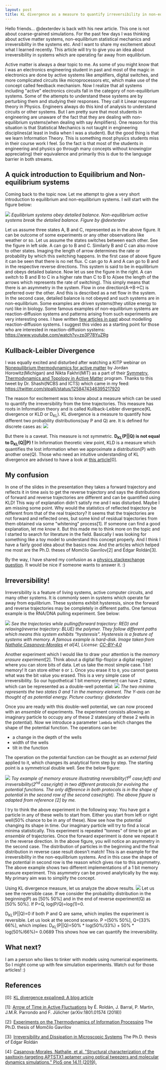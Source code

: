 ```yaml
---
layout: post
title: KL divergence as a measure to quantify irreversibility in non-equilibrium systems
---
```


Hello friends... @dexterdev is back with his new article. This one is not about coarse-grained simulations. For the past few days I was thinking about active matter systems, non-equilibrium statistical mechanics and irreversibility in the systems etc. And I want to share my excitement about what I learned recently. This article will try to give you an idea about irreversibility in systems which are operating far away from equilibrium.

Active matter is always a dear topic to me. As some of you might know that I was an electronics engineering student in past and most of the magic in electronics are done by active systems like amplifiers, digital switches, and more complicated circuits like microprocessors etc, which make use of the concept called feedback mechanism. Now I realize that all systems including "active" electronics circuits fall in the category of non-equilibrium systems. Some of the attempts to understand these systems are by perturbing them and studying their responses. They call it Linear response theory in Physics. Engineers always do this kind of analysis to understand circuits or other systems. But I am pretty sure that most students in engineering are unaware of the fact that they are dealing with non-equilibrium systems(when dealing with say Amplifiers). One reason for this situation is that Statistical Mechanics is not taught in engineering disciplines(at least in India when I was a student). But the good thing is that we learn Information Theory. This is something most physics students miss in their course work I feel. So the fact is that most of the students in engineering and physics go through many concepts without knowing(or appreciating) their equivalence and primarily this is due to the language barrier in both streams. 

## A quick introduction to Equilibrium and Non-equilibrium systems

Coming back to the topic now.  Let me attempt to give a very short introduction to equilibrium and non-equilibrium systems. I will start with the figure below:

![](/images/db.png)
*Equilibrium systems obey detailed balance. Non-equilibrium active systems break the detailed balance. Figure by @dexterdev*

Let us assume three states A, B and C, represented as in the above figure. It can be outcome of some experiments or any other observations like weather or so. Let us assume the states switches between each other. See the figure in left side. A can go to B and C. Similarly B and C can also move to other states. Imaging the length of arrow determines the rate or probability by which this switching happens. In the first case of above figure it can be seen that there is no net flux. C can go to A and A can go to B and in the respective reverse directions. This system is said to be in equilibrium and obeys detailed balance. Now let us see the figure in the right. A can switch to B and B to C in a higher rate than C to B to A(see the length of the arrows which represents the rate of switching). This simply means that there is an asymmetry in the system. Flow in one direction(A->B->C) is preferred over the other. And this is described as a net flow in the system. In the second case, detailed balance is not obeyed and such systems are in non-equilibrium. Some examples are driven systems(they utilize energy to run) like in biology. Some famous examples of non-equilibrium systems are reaction-diffusion systems and patterns arising from such experiments are very interesting ones. I have written [few articles in past](https://peakd.com/steemstem/@dexterdev/explaining-reaction-diffusion-process-continued) about modelling reaction-diffusion systems. I suggest this video as a starting point for those who are interested in reaction-diffusion systems:
https://www.youtube.com/watch?v=zp3P78YuZRg

## Kullback-Leibler Divergence

I was equally excited and disturbed after watching a KITP webinar on [Nonequilibrium thermodynamics for active matter](http://online.kitp.ucsb.edu/online/active20/horowitz_fakhri/) by Jordan Horowitz(Michigan) and Nikta Fakhri(MIT) as a part of their [Symmetry, Thermodynamics and Topology in Active Matter](http://online.kitp.ucsb.edu/online/active20/) program. Thanks to this tweet by Dr. Shashi(NCBS and ICTS) which came in my feed: https://twitter.com/stpalli/status/1258474346395217920

The reason for excitement was to know about a measure which can be used to quantify the irreversibility from the time trajectories. This measure has roots in Information theory and is called Kullback-Leibler divergence(KL divergence or KLD or D<sub>KL</sub>). KL divergence is a measure to quantify how different two probability distributions(say P and Q) are. It is defined for discrete cases as:
![](https://i.imgur.com/B0S3UYg.png)

But there is a caveat. This measure is not symmetric. **D<sub>KL</sub>(P||Q) is not equal to D<sub>KL</sub>(Q||P) !** In Information theoretic view point, KLD is a measure which quantifies the lost information when we approximate a distribution(P) with another one(Q). Those who need an intuitive understanding of KL divergence are advised to have a look at [this article](https://www.countbayesie.com/blog/2017/5/9/kullback-leibler-divergence-explained)[0]. 

## My confusion

In one of the slides in the presentation they takes a forward trajectory and reflects it in time axis to get the reverse trajectory and says the distributions of forward and reverse trajectories are different and can be quantified using KLD! This way of explanation didn't satisfy me and I was disturbed. Maybe I am missing some point. Why would the statistics of reflected trajectory be different from that of the real trajectory? It seems that the trajectories are not forward and reflected ones, but some kind of residual trajectories from them obtained via some "whitening" process[1]. If someone can find a good explanation, let me know it. But this made me to think more on the topic and I started to search for literature in the field. Basically I was looking for something like a toy model to understand this concept properly. And I think I have a fairly good idea about the basics now. And the articles which helped me most are the Ph.D. theses of Momčilo Gavrilov[2] and Édgar Roldán[3].

By the way, I have shared my confusion as a [physics.stackexchange question](https://physics.stackexchange.com/questions/550655/kullback-leibler-divergence-as-a-measure-of-irreversibilty). It would be nice if someone wants to answer it. :)

## Irreversibility!

Irreversibility is a feature of living systems, active computer circuits, and many other systems. It is commonly seen in systems which operate far away from equilibrium. These systems exhibit hysteresis, since the forward and reverse trajectories may be completely in different paths. One famous example is the RNA/DNA pulling experiment. See below:

![](https://i.imgur.com/pDJvs1I.png)
*See the trajectories while pulling(forward trajectory: RED) and relaxing(reverse trajectory: BLUE) the polymer. They follow different paths which means this system exhibits "hysteresis". Hysteresis is a feature of systems with memory. A famous example is hard-disk. Image taken from [Nathalie Casanova-Morales](https://journals.plos.org/plosone/article?id=10.1371/journal.pone.0222468) et al[4], License: [CC-BY-4.0](https://creativecommons.org/licenses/by/4.0/)*

Another experiment which I would like to draw your attention is the *memory erasure experiment*[2]. Think about a digital flip-flop(or a digital register) where you can store bits of data. Let us take the most simple case. 1 bit memory! It can store either `0` or `1`. Once you erase it to `0`, you cannot guess what was the bit value you erased. This is a very simple case of irreversibility. So our hypothetical 1 bit memory element can have 2 states, which can be represented as a double-well potential:
![](https://i.imgur.com/KVI1546.png)
*The two minima represents the two states 0 and 1 in the memory element. The Y-axis can be thought of as potential energy. Picture courtesy: @dexterdev*

Once you are ready with this double-well potential, we can now proceed with an *ensemble* of experiments. The experiment consists allowing an imaginary particle to occupy any of these 2 states(any of these 2 wells in the potential). Now we introduce a parameter `lambda` which changes the shape of the potential function. The operations can be:

- a change in the depth of the wells
- width of the wells
- tilt in the function

The operation on the potential function can be thought as an *external field* applied to it, which changes its analytical form step by step. The starting point is a symmetrical double well. See the below figure:

![](/images/irreversibility.png)
*Toy example of memory erasure illustrating reversibility(1<sup>st</sup> case;left) and irreversibility(2<sup>nd</sup> case;right) in two different protocols for evolving the potential functions. The only difference in both protocols is in the shape of potential in the second row of the second case(right). The above figure is adapted from reference [2] by me.*

I try to think the above experiment in the following way: You have got a particle in any of these wells to start from. Either you start from left or right well(50% chance to be in any of these). Now see how the potential changing its shape in time. Our imaginary particle will try to find a local minima statistically. This experiment is repeated "tonnes" of time to get an *ensemble* of trajectories. Once the forward experiment is done we repeat it in the reverse direction. In the above figure, you will notice an asymmetry in the second case. The distribution of particles in the beginning and the final distribution in reverse case result doesn't match! This is an example for the irreversibility in the non-equilibrium systems. And in this case the shape of the potential in second row is the reason which gives rise to this asymmetry. The above example shows two different implementations of a 1 bit memory erasure experiment. This asymmetry can be proved analytically by the way. My primary aim was to simplify the concept.

Using KL divergence measure, let us analyze the above results. 
![](https://i.imgur.com/B0S3UYg.png)
Let us see the reversible case. If we consider the probability distribution in the beginning(P) as [50% 50%] and in the end of reverse experiment(Q) as [50% 50%]. If P=Q, log(P/Q)=log(1)=0.

D<sub>KL</sub>(P||Q)=0 if both P and Q are same, which implies the experiment is reversible. Let us look at the second scenario. P =[50% 50%], Q=[33% 66%], which implies:
D<sub>KL</sub>(P||Q)=50% * log(50%/33%) + 50% * log(50%/66%)=  0.0689
This shows how we can quantify the irreversibility.


## What next?

I am a person who likes to tinker with models using numerical experiments. So I might come up with few simulation experiments. Watch out for those articles! :)


## References

[0]: [KL divergence expalined: A blog article](https://www.countbayesie.com/blog/2017/5/9/kullback-leibler-divergence-explained)

[1]: [Arrow of Time in Active Fluctuations](https://arxiv.org/abs/1803.04743) by É. Roldán, J. Barral, P. Martin, J.M.R. Parrondo and F. Jülicher (arXiv:1801.01574 (2018))

[2]: [Experiments on the Thermodynamics of Information Processing](https://www.springer.com/gp/book/9783319636931) The Ph.D. thesis of Momčilo Gavrilov

[3]: [Irreversibility and Dissipation in Microscopic Systems](https://link.springer.com/book/10.1007/978-3-319-07079-7) The Ph.D. thesis of Édgar Roldán

[4]: [Casanova-Morales, Nathalie, et al. "Structural characterization of the saxitoxin-targeting APTSTX1 aptamer using optical tweezers and molecular dynamics simulations." PloS one 14.11 (2019).](https://journals.plos.org/plosone/article?id=10.1371/journal.pone.0222468)


